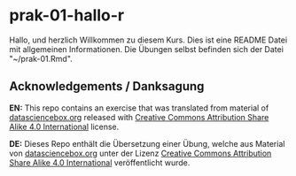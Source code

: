 # prak-01-hallo-r

Hallo, und herzlich Willkommen zu diesem Kurs. Dies ist eine README Datei mit allgemeinen Informationen. Die Übungen selbst befinden sich der Datei "~/prak-01.Rmd".

## Acknowledgements / Danksagung

**EN:** This repo contains an exercise that was translated from material of
[datasciencebox.org](https://datasciencebox.org/) released with [Creative Commons Attribution Share Alike 4.0 International](LICENSE.md) license.

**DE:** Dieses Repo enthält die Übersetzung einer Übung, welche aus Material von
[datasciencebox.org](https://datasciencebox.org/) unter der Lizenz [Creative Commons Attribution Share Alike 4.0 International](LICENSE.md) veröffentlicht wurde.


